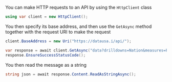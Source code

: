 You can make HTTP requests to an API by using the `HttpClient` class
```cs
using var client = new HttpClient();
```

You then specify its base address, and then use the `GetAsync` method together with the request URI to make the request
```cs
client.BaseAddress = new Uri("https://datausa.i/api/");

var response = await client.GetAsync("data?drilldowns=Nation&measures=Population");
response.EnsureSuccessStatusCode();
```

You then read the message as a string
```cs
string json = await response.Content.ReadAsStringAsync();
```